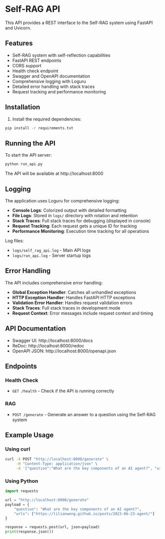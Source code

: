 # Self-RAG API

This API provides a REST interface to the Self-RAG system using FastAPI and Uvicorn.

## Features

- Self-RAG system with self-reflection capabilities
- FastAPI REST endpoints
- CORS support
- Health check endpoint
- Swagger and OpenAPI documentation
- Comprehensive logging with Loguru
- Detailed error handling with stack traces
- Request tracking and performance monitoring

## Installation

1. Install the required dependencies:

```bash
pip install -r requirements.txt
```

## Running the API

To start the API server:

```bash
python run_api.py
```

The API will be available at http://localhost:8000

## Logging

The application uses Loguru for comprehensive logging:

- **Console Logs**: Colorized output with detailed formatting
- **File Logs**: Stored in `logs/` directory with rotation and retention
- **Stack Traces**: Full stack traces for debugging (displayed in console)
- **Request Tracking**: Each request gets a unique ID for tracking
- **Performance Monitoring**: Execution time tracking for all operations

Log files:
- `logs/self_rag_api.log` - Main API logs
- `logs/run_api.log` - Server startup logs

## Error Handling

The API includes comprehensive error handling:

- **Global Exception Handler**: Catches all unhandled exceptions
- **HTTP Exception Handler**: Handles FastAPI HTTP exceptions
- **Validation Error Handler**: Handles request validation errors
- **Stack Traces**: Full stack traces in development mode
- **Request Context**: Error messages include request context and timing

## API Documentation

- Swagger UI: http://localhost:8000/docs
- ReDoc: http://localhost:8000/redoc
- OpenAPI JSON: http://localhost:8000/openapi.json

## Endpoints

### Health Check

- `GET /health` - Check if the API is running correctly

### RAG

- `POST /generate` - Generate an answer to a question using the Self-RAG system

## Example Usage

### Using curl

```bash
curl -X POST "http://localhost:8000/generate" \
     -H "Content-Type: application/json" \
     -d '{"question":"What are the key components of an AI agent?", "urls":["https://lilianweng.github.io/posts/2023-06-23-agent/"]}'
```

### Using Python

```python
import requests

url = "http://localhost:8000/generate"
payload = {
    "question": "What are the key components of an AI agent?",
    "urls": ["https://lilianweng.github.io/posts/2023-06-23-agent/"]
}

response = requests.post(url, json=payload)
print(response.json())
```
